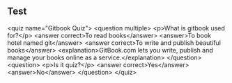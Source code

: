 
## Test

&lt;quiz name=&quot;Gitbook Quiz&quot;&gt;
    &lt;question multiple&gt;
        &lt;p&gt;What is gitbook used for?&lt;/p&gt;
        &lt;answer correct&gt;To read books&lt;/answer&gt;
        &lt;answer&gt;To book hotel named git&lt;/answer&gt;
        &lt;answer correct&gt;To write and publish beautiful books&lt;/answer&gt;
        &lt;explanation&gt;GitBook.com lets you write, publish and manage your books online as a service.&lt;/explanation&gt;
    &lt;/question&gt;
    &lt;question&gt;
        &lt;p&gt;Is it quiz?&lt;/p&gt;
        &lt;answer correct&gt;Yes&lt;/answer&gt;
        &lt;answer&gt;No&lt;/answer&gt;
    &lt;/question&gt;
&lt;/quiz&gt;
